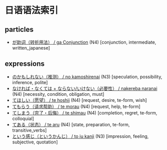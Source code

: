 # 日语语法索引


## particles

- [が助词（转折用法） / ga Conjunction](./particles/ga_conjunction.md) (N4) [conjunction, intermediate, written_japanese]

## expressions

- [のかもしれない（推测） / no kamoshirenai](./expressions/kamoshirenai.md) (N3) [speculation, possibility, inference, polite]
- [なければ・なくては + ならない/いけない（必要性） / nakereba naranai](./expressions/nakereba_naranai.md) (N4) [necessity, condition, obligation, must]
- [てほしい（愿望） / te hoshii](./expressions/te_hoshii.md) (N4) [request, desire, te-form, wish]
- [てもらう（请求帮助） / te morau](./expressions/te_morau.md) (N4) [request, help, te-form]
- [てしまう（完了・后悔） / te shimau](./expressions/te_shimau.md) (N4) [completion, regret, te-form, colloquial]
- [てある（状态） / te aru](./expressions/tearu.md) (N4) [state, preparation, te-form, transitive_verbs]
- [という感じ（というかんじ） / to iu kanji](./expressions/to_iu_kanji.md) (N3) [impression, feeling, subjective, quotation]
